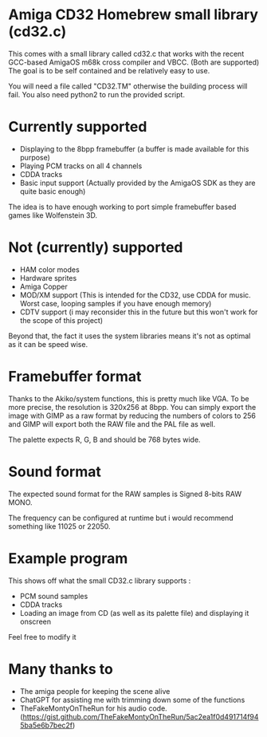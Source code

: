# Amiga CD32 Homebrew small library (cd32.c)

This comes with a small library called cd32.c that works with the recent GCC-based AmigaOS m68k cross compiler and VBCC. (Both are supported)
The goal is to be self contained and be relatively easy to use.

You will need a file called "CD32.TM" otherwise the building process will fail.
You also need python2 to run the provided script.

# Currently supported

- Displaying to the 8bpp framebuffer (a buffer is made available for this purpose)
- Playing PCM tracks on all 4 channels
- CDDA tracks
- Basic input support (Actually provided by the AmigaOS SDK as they are quite basic enough)

The idea is to have enough working to port simple framebuffer based games like Wolfenstein 3D.

# Not (currently) supported

- HAM color modes
- Hardware sprites
- Amiga Copper
- MOD/XM support (This is intended for the CD32, use CDDA for music. Worst case, looping samples if you have enough memory)
- CDTV support (i may reconsider this in the future but this won't work for the scope of this project)

Beyond that, the fact it uses the system libraries means it's not as optimal as it can be speed wise.

# Framebuffer format

Thanks to the Akiko/system functions, this is pretty much like VGA.
To be more precise, the resolution is 320x256 at 8bpp.
You can simply export the image with GIMP as a raw format by reducing the numbers of colors to 256
and GIMP will export both the RAW file and the PAL file as well.

The palette expects R, G, B and should be 768 bytes wide.

# Sound format

The expected sound format for the RAW samples is
Signed 8-bits RAW MONO.

The frequency can be configured at runtime but i would recommend something like 11025 or 22050.

# Example program

This shows off what the small CD32.c library supports :
- PCM sound samples
- CDDA tracks
- Loading an image from CD (as well as its palette file) and displaying it onscreen

Feel free to modify it

# Many thanks to

- The amiga people for keeping the scene alive
- ChatGPT for assisting me with trimming down some of the functions
- TheFakeMontyOnTheRun for his audio code. (https://gist.github.com/TheFakeMontyOnTheRun/5ac2ea1f0d491714f945ba5e6b7bec2f)
